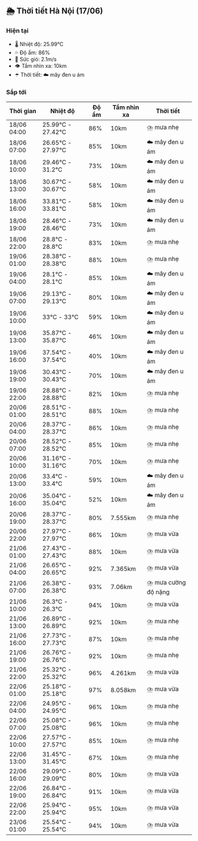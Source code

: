 ## 🌦️ Thời tiết Hà Nội (17/06)

### Hiện tại

- 🌡️ Nhiệt độ: 25.99℃
- 💦 Độ ẩm: 86%
- 💨 Sức gió: 2.1m/s
- 👁️ Tầm nhìn xa: 10km
- ☂️ Thời tiết: ☁️ mây đen u ám

### Sắp tới

| Thời gian | Nhiệt độ | Độ ẩm | Tầm nhìn xa | Thời tiết |
| --- | --- | --- | --- | --- |
| 18/06 04:00 | 25.99℃ - 27.42℃ | 86% | 10km | ⛈️ mưa nhẹ |
| 18/06 07:00 | 26.65℃ - 27.97℃ | 85% | 10km | ☁️ mây đen u ám |
| 18/06 10:00 | 29.46℃ - 31.2℃ | 73% | 10km | ☁️ mây đen u ám |
| 18/06 13:00 | 30.67℃ - 30.67℃ | 58% | 10km | ☁️ mây đen u ám |
| 18/06 16:00 | 33.81℃ - 33.81℃ | 58% | 10km | ☁️ mây đen u ám |
| 18/06 19:00 | 28.46℃ - 28.46℃ | 73% | 10km | ☁️ mây đen u ám |
| 18/06 22:00 | 28.8℃ - 28.8℃ | 83% | 10km | ⛈️ mưa nhẹ |
| 19/06 01:00 | 28.38℃ - 28.38℃ | 88% | 10km | ⛈️ mưa nhẹ |
| 19/06 04:00 | 28.1℃ - 28.1℃ | 85% | 10km | ☁️ mây đen u ám |
| 19/06 07:00 | 29.13℃ - 29.13℃ | 80% | 10km | ☁️ mây đen u ám |
| 19/06 10:00 | 33℃ - 33℃ | 59% | 10km | ☁️ mây đen u ám |
| 19/06 13:00 | 35.87℃ - 35.87℃ | 46% | 10km | ☁️ mây đen u ám |
| 19/06 16:00 | 37.54℃ - 37.54℃ | 40% | 10km | ☁️ mây đen u ám |
| 19/06 19:00 | 30.43℃ - 30.43℃ | 70% | 10km | ☁️ mây đen u ám |
| 19/06 22:00 | 28.88℃ - 28.88℃ | 82% | 10km | ⛈️ mưa nhẹ |
| 20/06 01:00 | 28.51℃ - 28.51℃ | 88% | 10km | ⛈️ mưa nhẹ |
| 20/06 04:00 | 28.37℃ - 28.37℃ | 86% | 10km | ⛈️ mưa nhẹ |
| 20/06 07:00 | 28.52℃ - 28.52℃ | 85% | 10km | ⛈️ mưa nhẹ |
| 20/06 10:00 | 31.16℃ - 31.16℃ | 70% | 10km | ⛈️ mưa nhẹ |
| 20/06 13:00 | 33.4℃ - 33.4℃ | 59% | 10km | ☁️ mây đen u ám |
| 20/06 16:00 | 35.04℃ - 35.04℃ | 52% | 10km | ☁️ mây đen u ám |
| 20/06 19:00 | 28.37℃ - 28.37℃ | 80% | 7.555km | ⛈️ mưa nhẹ |
| 20/06 22:00 | 27.97℃ - 27.97℃ | 86% | 10km | ⛈️ mưa vừa |
| 21/06 01:00 | 27.43℃ - 27.43℃ | 88% | 10km | ⛈️ mưa vừa |
| 21/06 04:00 | 26.65℃ - 26.65℃ | 92% | 7.365km | ⛈️ mưa vừa |
| 21/06 07:00 | 26.38℃ - 26.38℃ | 93% | 7.06km | ⛈️ mưa cường độ nặng |
| 21/06 10:00 | 26.3℃ - 26.3℃ | 94% | 10km | ⛈️ mưa vừa |
| 21/06 13:00 | 26.89℃ - 26.89℃ | 92% | 10km | ⛈️ mưa nhẹ |
| 21/06 16:00 | 27.73℃ - 27.73℃ | 87% | 10km | ⛈️ mưa nhẹ |
| 21/06 19:00 | 26.76℃ - 26.76℃ | 92% | 10km | ⛈️ mưa nhẹ |
| 21/06 22:00 | 25.32℃ - 25.32℃ | 96% | 4.261km | ⛈️ mưa vừa |
| 22/06 01:00 | 25.18℃ - 25.18℃ | 97% | 8.058km | ⛈️ mưa vừa |
| 22/06 04:00 | 24.95℃ - 24.95℃ | 96% | 10km | ⛈️ mưa nhẹ |
| 22/06 07:00 | 25.08℃ - 25.08℃ | 96% | 10km | ⛈️ mưa nhẹ |
| 22/06 10:00 | 27.57℃ - 27.57℃ | 85% | 10km | ⛈️ mưa nhẹ |
| 22/06 13:00 | 31.45℃ - 31.45℃ | 67% | 10km | ⛈️ mưa nhẹ |
| 22/06 16:00 | 29.09℃ - 29.09℃ | 80% | 10km | ⛈️ mưa vừa |
| 22/06 19:00 | 26.84℃ - 26.84℃ | 91% | 10km | ⛈️ mưa vừa |
| 22/06 22:00 | 25.94℃ - 25.94℃ | 95% | 10km | ⛈️ mưa vừa |
| 23/06 01:00 | 25.54℃ - 25.54℃ | 94% | 10km | ⛈️ mưa vừa |

